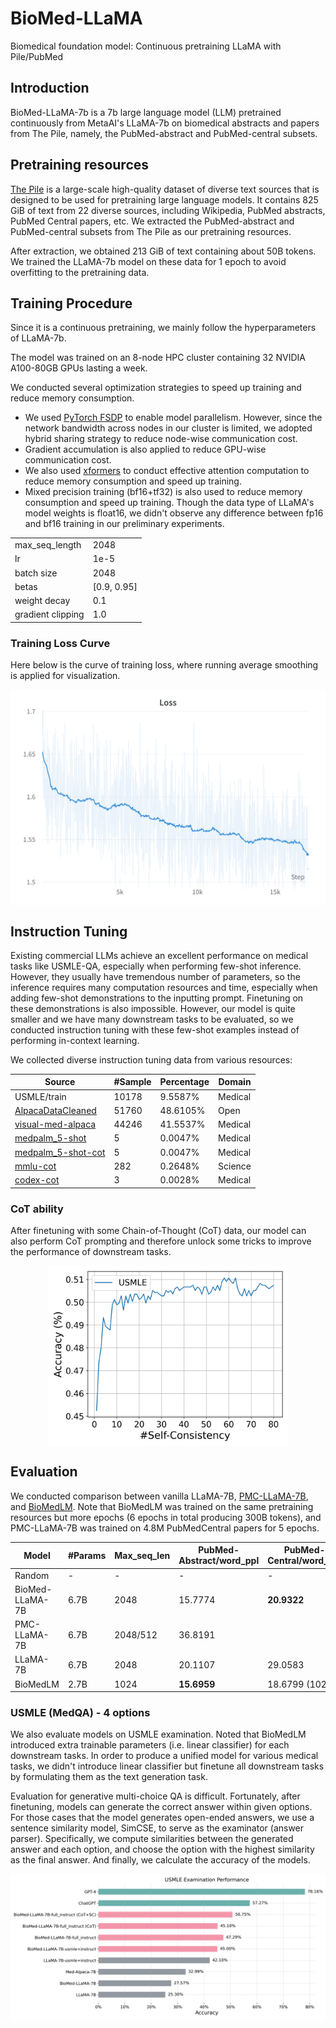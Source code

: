 # BioMed-LLaMA

Biomedical foundation model: Continuous pretraining LLaMA with Pile/PubMed

## Introduction

BioMed-LLaMA-7b is a 7b large language model (LLM) pretrained continuously from MetaAI's LLaMA-7b on biomedical abstracts and papers from The Pile, namely, the PubMed-abstract and PubMed-central subsets.

## Pretraining resources

[The Pile](http://pile.eleuther.ai/) is a large-scale high-quality dataset of diverse text sources that is designed to be used for pretraining large language models. It contains 825 GiB of text from 22 diverse sources, including Wikipedia, PubMed abstracts, PubMed Central papers, etc. We extracted the PubMed-abstract and PubMed-central subsets from The Pile as our pretraining resources.

After extraction, we obtained 213 GiB of text containing about 50B tokens. We trained the LLaMA-7b model on these data for 1 epoch to avoid overfitting to the pretraining data.

## Training Procedure

Since it is a continuous pretraining, we mainly follow the hyperparameters of LLaMA-7b.

The model was trained on an 8-node HPC cluster containing 32 NVIDIA A100-80GB GPUs lasting a week.

We conducted several optimization strategies to speed up training and reduce memory consumption.
+ We used [PyTorch FSDP](https://pytorch.org/docs/stable/fsdp.html) to enable model parallelism. However, since the network bandwidth across nodes in our cluster is limited, we adopted hybrid sharing strategy to reduce node-wise communication cost. 
+ Gradient accumulation is also applied to reduce GPU-wise communication cost.
+ We also used [xformers](https://github.com/facebookresearch/xformers) to conduct effective attention computation to reduce memory consumption and speed up training.
+ Mixed precision training (bf16+tf32) is also used to reduce memory consumption and speed up training. Though the data type of LLaMA's model weights is float16, we didn't observe any difference between fp16 and bf16 training in our preliminary experiments.


|                   |               |
| ------------------- | --------------- |
| max_seq_length    | 2048          |
| lr                | 1e-5          |
| batch size        | 2048          |
| betas             | \[0.9, 0.95\] |
| weight decay      | 0.1           |
| gradient clipping | 1.0           |

### Training Loss Curve

Here below is the curve of training loss, where running average smoothing is applied for visualization.

<div align="center">    
  <img src="./documentary/biomed-llama-7b_training_curve.png" width = "505" height = "345" alt="Training Loss Curve" align=center />
</div>

## Instruction Tuning
Existing commercial LLMs achieve an excellent performance on medical tasks like USMLE-QA, especially when performing few-shot inference. However, they usually have tremendous number of parameters, so the inference requires many computation resources and time, especially when adding few-shot demonstrations to the inputting prompt. Finetuning on these demonstrations is also impossible. However, our model is quite smaller and we have many downstream tasks to be evaluated, so we conducted instruction tuning with these few-shot examples instead of performing in-context learning.

We collected diverse instruction tuning data from various resources:

| Source | #Sample | Percentage | Domain |
| ------- | --------- | ------ | ------ |
|    USMLE/train     |  10178  |  9.5587%   |    Medical    |
| [AlpacaDataCleaned](https://github.com/gururise/AlpacaDataCleaned)  |  51760  |  48.6105%  |    Open     |
| [visual-med-alpaca](https://github.com/cambridgeltl/visual-med-alpaca)  |  44246  |  41.5537%  |    Medical     |
|   [medpalm_5-shot](https://arxiv.org/pdf/2212.13138.pdf)   |    5    |  0.0047%   |    Medical    |
| [medpalm_5-shot-cot](https://arxiv.org/pdf/2212.13138.pdf) |    5    |  0.0047%   |    Medical    |
|      [mmlu-cot](https://github.com/jasonwei20/flan-2)      |   282   |  0.2648%   |    Science    |
|     [codex-cot](https://arxiv.org/pdf/2207.08143v3.pdf)      |    3    |  0.0028%   |    Medical    |

### CoT ability
After finetuning with some Chain-of-Thought (CoT) data, our model can also perform CoT prompting and therefore unlock some tricks to improve the performance of downstream tasks. 

<div align="center">    
  <img src="./documentary/self-consistency.png" width = "384" height = "288" alt="Self_consistency" align=center />
</div>

## Evaluation
We conducted comparison between vanilla LLaMA-7B, [PMC-LLaMA-7B](https://github.com/chaoyi-wu/PMC-LLaMA), and [BioMedLM](https://github.com/stanford-crfm/BioMedLM).
Note that BioMedLM was trained on the same pretraining resources but more epochs (6 epochs in total producing 300B tokens), and PMC-LLaMA-7B was trained on 4.8M PubMedCentral papers for 5 epochs.


| Model           | #Params | Max_seq_len |PubMed-Abstract/word_ppl | PubMed-Central/word_ppl |
| ----------------- | --------- | --- | -------------------------- | ------------------------- |
| Random          | -       | - | -                        | -                       |
| BioMed-LLaMA-7B | 6.7B    | 2048 | 15.7774                  | **20.9322**             |
| PMC-LLaMA-7B | 6.7B | 2048/512 | 36.8191 | |
| LLaMA-7B        | 6.7B    | 2048 | 20.1107                  | 29.0583                 |
| BioMedLM        | 2.7B    | 1024 | **15.6959**              | 18.6799 (1024)          |

### USMLE (MedQA) - 4 options
We also evaluate models on USMLE examination.
Noted that BioMedLM introduced extra trainable parameters (i.e. linear classifier) for each downstream tasks. In order to produce a unified model for various medical tasks, we didn't introduce linear classifier but finetune all downstream tasks by formulating them as the text generation task.

Evaluation for generative multi-choice QA is difficult. Fortunately, after finetuning, models can generate the correct answer within given options. For those cases that the model generates open-ended answers, we use a sentence similarity model, SimCSE, to serve as the examinator (answer parser). Specifically, we compute similarities between the generated answer and each option, and choose the option with the highest similarity as the final answer. And finally, we calculate the accuracy of the models.

![USMLE](./documentary/usmle_examination_performance.png)
